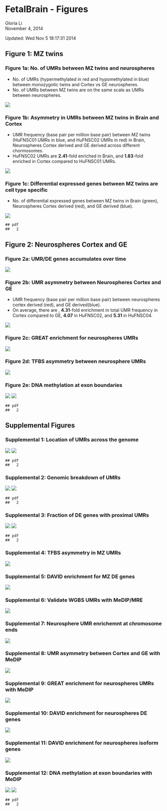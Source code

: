 # FetalBrain - Figures
Gloria Li  
November 4, 2014  

Updated: Wed Nov  5 18:17:31 2014



## Figure 1: MZ twins 
### Figure 1a: No. of UMRs between MZ twins and neurospheres 
  * No. of UMRs (hypermethylated in red and hypomethylated in blue) between monozygotic twins and Cortex vs GE neurospheres.    
  * No. of UMRs between MZ twins are on the same scale as UMRs between neurospheres.   
  
![](./Figures_files/figure-html/MZ_scale-1.png) 

### Figure 1b: Asymmetry in UMRs between MZ twins in Brain and Cortex
  * UMR frequency (base pair per million base pair) between MZ twins (HuFNSC01 UMRs in blue, and HuFNSC02 UMRs in red) in Brain, Neurospheres Cortex derived and GE derived across different chormosomes. 
  * HuFNSC02 UMRs are __2.41__-fold enriched in Brain, and __1.83__-fold enriched in Cortex compared to HuFNSC01 UMRs.    
  
![](./Figures_files/figure-html/MZ_asymmetry-1.png) 

### Figure 1c: Differential expressed genes between MZ twins are cell type specific
  * No. of differential expressed genes between MZ twins in Brain (green), Neurospheres Cortex derived (red), and GE derived (blue).  
  
![](./Figures_files/figure-html/MZ_DE-1.png) 

```
## pdf 
##   2
```

## Figure 2: Neurospheres Cortex and GE
### Figure 2a: UMR/DE genes accumulates over time

![](./Figures_files/figure-html/neurospheres_scale-1.png) 

### Figure 2b: UMR asymmetry between Neurospheres Cortex and GE
  * UMR frequency (base pair per million base pair) between neurospheres cortex derived (red), and GE derived(blue). 
  * On average, there are , __4.31__-fold enrichment in total UMR frequency in Cortex compared to GE, __4.07__ in HuFNSC02, and __5.31__ in HuFNSC04.    

![](./Figures_files/figure-html/neurospheres_asymmetry-1.png) 

### Figure 2c: GREAT enrichment for neurospheres UMRs

![](./Figures_files/figure-html/neurospheres_GREAT-1.png) 

### Figure 2d: TFBS asymmetry between neurosphere UMRs

![](./Figures_files/figure-html/neurospheres_TFBS-1.png) 

### Figure 2e: DNA methylation at exon boundaries

![](./Figures_files/figure-html/neurospheres_epiProfile_5mC-1.png) ![](./Figures_files/figure-html/neurospheres_epiProfile_5mC-2.png) 

```
## pdf 
##   2
```

## Supplemental Figures
### Supplemental 1: Location of UMRs across the genome 

![](./Figures_files/figure-html/UMR_pos-1.png) ![](./Figures_files/figure-html/UMR_pos-2.png) 

```
## pdf 
##   2
```

### Supplemental 2: Genomic breakdown of UMRs

![](./Figures_files/figure-html/genomicBreak-1.png) ![](./Figures_files/figure-html/genomicBreak-2.png) 

```
## pdf 
##   2
```

### Supplemental 3: Fraction of DE genes with proximal UMRs

![](./Figures_files/figure-html/proximal_DE-1.png) ![](./Figures_files/figure-html/proximal_DE-2.png) 

```
## pdf 
##   2
```

### Supplemental 4: TFBS asymmetry in MZ UMRs

![](./Figures_files/figure-html/MZ_TFBS-1.png) 

### Supplemental 5: DAVID enrichment for MZ DE genes

![](./Figures_files/figure-html/MZ_DE_DAVID-1.png) 

### Supplemental 6: Validate WGBS UMRs with MeDIP/MRE

![](./Figures_files/figure-html/WGBS_valid-1.png) 

### Supplemental 7: Neurosphere UMR enrichemnt at chromosome ends

![](./Figures_files/figure-html/neurospheres_chrEnd-1.png) 

### Supplemental 8: UMR asymmetry between Cortex and GE with MeDIP

![](./Figures_files/figure-html/neurospheres_asymmetry_MeDIP-1.png) 

### Supplemental 9: GREAT enrichment for neurospheres UMRs with MeDIP

![](./Figures_files/figure-html/neurospheres_GREAT_MeDIP-1.png) 

### Supplemental 10: DAVID enrichment for neurospheres DE genes

![](./Figures_files/figure-html/neurospheres_DE_DAVID-1.png) 

### Supplemental 11: DAVID enrichment for neurospheres isoform genes

![](./Figures_files/figure-html/neurospheres_isoform_DAVID-1.png) 

### Supplemental 12: DNA methylation at exon boundaries with MeDIP

![](./Figures_files/figure-html/neurospheres_epiProfile_5mC_MeDIP-1.png) ![](./Figures_files/figure-html/neurospheres_epiProfile_5mC_MeDIP-2.png) 

```
## pdf 
##   2
```



<!--
### Supplemental : GREAT analysis on UMRs between MZ twins - GOBP 


-->




